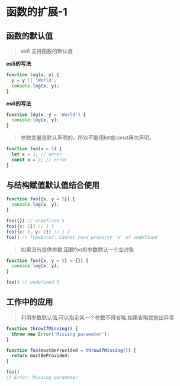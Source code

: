 # 函数的扩展-1
## 函数的默认值
> es6 支持函数的默认值

**es5的写法**

```js
function log(x, y) {
  y = y || 'World';
  console.log(x, y);
}
```

**es6的写法**

```js
function log(x, y = 'World') {
  console.log(x, y);
}
```

> 参数变量是默认声明的，所以不能用let或const再次声明。


```js
function foo(x = 5) {
  let x = 1; // error
  const x = 2; // error
}
```

## 与结构赋值默认值结合使用

```js
function foo({x, y = 5}) {
  console.log(x, y);
}

foo({}) // undefined 5
foo({x: 1}) // 1 5
foo({x: 1, y: 2}) // 1 2
foo() // TypeError: Cannot read property 'x' of undefined
```

> 如果没有提供参数,函数foo的参数默认一个空对象

```js
function foo({x, y = 5} = {}) {
  console.log(x, y);
}

foo() // undefined 5
```

## 工作中的应用

> 利用参数默认值,可以指定某一个参数不得省略,如果省略就抛出异常

```js
function throwIfMissing() {
  throw new Error('Missing parameter');
}

function foo(mustBeProvided = throwIfMissing()) {
  return mustBeProvided;
}

foo()
// Error: Missing parameter
```


